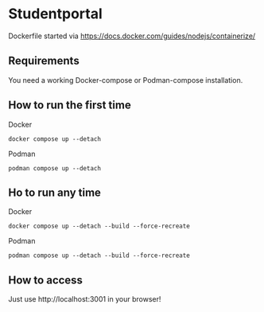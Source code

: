 # Studentportal

Dockerfile started via https://docs.docker.com/guides/nodejs/containerize/

## Requirements
You need a working Docker-compose or Podman-compose installation.

## How to run the first time
Docker
```
docker compose up --detach
```
Podman
```
podman compose up --detach
```

## Ho to run any time
Docker
```
docker compose up --detach --build --force-recreate
```
Podman
```
podman compose up --detach --build --force-recreate
```

## How to access
Just use http://localhost:3001 in your browser!
